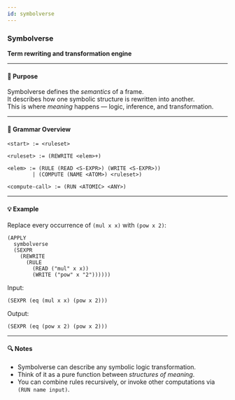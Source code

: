 ```yaml
---
id: symbolverse
---
```


### Symbolverse

**Term rewriting and transformation engine**

---

#### 🧩 Purpose

Symbolverse defines the *semantics* of a frame.  
It describes how one symbolic structure is rewritten into another.  
This is where *meaning* happens — logic, inference, and transformation.

---

#### 📘 Grammar Overview

```
<start> := <ruleset>

<ruleset> := (REWRITE <elem>+)

<elem> := (RULE (READ <S-EXPR>) (WRITE <S-EXPR>))
        | (COMPUTE (NAME <ATOM>) <ruleset>)

<compute-call> := (RUN <ATOMIC> <ANY>)
```

---

#### 💡 Example

Replace every occurrence of `(mul x x)` with `(pow x 2)`:

```
(APPLY
  symbolverse
  (SEXPR
    (REWRITE
      (RULE
        (READ ("mul" x x))
        (WRITE ("pow" x "2"))))))
```

Input:

```
(SEXPR (eq (mul x x) (pow x 2)))
```

Output:

```
(SEXPR (eq (pow x 2) (pow x 2)))
```

---

#### 🔍 Notes

* Symbolverse can describe any symbolic logic transformation.
* Think of it as a pure function between *structures of meaning*.
* You can combine rules recursively, or invoke other computations via `(RUN name input)`.
